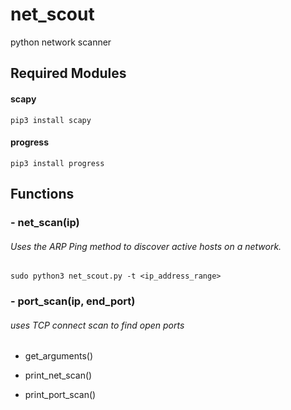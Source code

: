 # net_scout
  python network scanner
  
  ## Required Modules
  
   #### scapy
    pip3 install scapy
    
   #### progress
    pip3 install progress
    
  ## Functions
      
   ### - net_scan(ip)
   
   ###### Uses the ARP Ping method to discover active hosts on a network. 
   ```
   sudo python3 net_scout.py -t <ip_address_range>
   ```
   ### - port_scan(ip, end_port)
   
   ###### uses TCP connect scan to find open ports
      
   + get_arguments()
      
   + print_net_scan()
      
   + print_port_scan()
      
     
